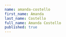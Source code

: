 ```yaml
---
name: amanda-costello
first_name: Amanda
last_name: Costello
full_name: Amanda Costello
published: true
---
```

